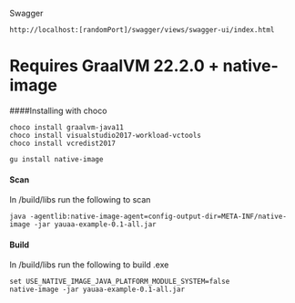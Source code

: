 Swagger
```
http://localhost:[randomPort]/swagger/views/swagger-ui/index.html
```
# Requires GraalVM 22.2.0 + native-image

####Installing with choco
```
choco install graalvm-java11
choco install visualstudio2017-workload-vctools
choco install vcredist2017

gu install native-image
```

#### Scan
In /build/libs run the following to scan
```
java -agentlib:native-image-agent=config-output-dir=META-INF/native-image -jar yauaa-example-0.1-all.jar
```

#### Build
In /build/libs run the following to build .exe
```
set USE_NATIVE_IMAGE_JAVA_PLATFORM_MODULE_SYSTEM=false
native-image -jar yauaa-example-0.1-all.jar
```
